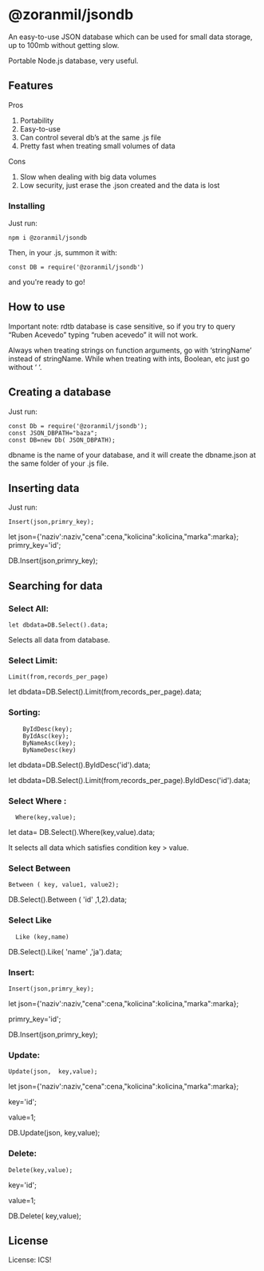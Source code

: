 # @zoranmil/jsondb

An easy-to-use JSON database which can be used for small data storage, up to 100mb without getting slow.

Portable Node.js database, very useful.

## Features

Pros
1.	Portability
2.	Easy-to-use
3.	Can control several db’s at the same .js file
4.	Pretty fast when treating small volumes of data

Cons
1.	Slow when dealing with big data volumes
2.	Low security, just erase the .json created and the data is lost

### Installing

Just run: 
```
npm i @zoranmil/jsondb
```

Then, in your .js, summon it with:
```
const DB = require('@zoranmil/jsondb')
```

and you're ready to go!

## How to use

Important note: rdtb database is case sensitive, so if you try to query “Ruben Acevedo” typing “ruben acevedo” it will not work.

Always when treating strings on function arguments, go with ‘stringName’ instead of stringName. While when treating with ints, Boolean, etc just go without ‘ ‘.

## Creating a database 

Just run:

```
const Db = require('@zoranmil/jsondb');
const JSON_DBPATH="baza";
const DB=new Db( JSON_DBPATH);
```

dbname is the name of your database, and it will create the dbname.json at the same folder of your .js file.


## Inserting data

Just run:  
```
Insert(json,primry_key);
```

let json={'naziv':naziv,"cena":cena,"kolicina":kolicina,"marka":marka};
 primry_key='id';

DB.Insert(json,primry_key);


## Searching for data

### Select All:
```
let dbdata=DB.Select().data;

```
Selects all data from database.

### Select Limit:
```
Limit(from,records_per_page)
```
let dbdata=DB.Select().Limit(from,records_per_page).data;

### Sorting: 
```
    ByIdDesc(key);
    ByIdAsc(key);
    ByNameAsc(key);
    ByNameDesc(key)
```
let dbdata=DB.Select().ByIdDesc('id').data;

let dbdata=DB.Select().Limit(from,records_per_page).ByIdDesc('id').data;

### Select Where :
```
  Where(key,value);
```
let data= DB.Select().Where(key,value).data;

It selects all data which satisfies condition key > value.


### Select  Between
```
Between ( key, value1, value2);
```
DB.Select().Between ( 'id' ,1,2).data;

### Select  Like
```
  Like (key,name)
```
DB.Select().Like( 'name' ,'ja').data;
### Insert: 
```
Insert(json,primry_key);
```
let json={'naziv':naziv,"cena":cena,"kolicina":kolicina,"marka":marka};

 primry_key='id';

DB.Insert(json,primry_key);



### Update:
```
Update(json,  key,value);
```
let json={'naziv':naziv,"cena":cena,"kolicina":kolicina,"marka":marka};

 key='id';

 value=1;
 
 DB.Update(json,  key,value);

### Delete:
```
Delete(key,value);
```

 key='id';

 value=1;

 DB.Delete( key,value);


## License

License: ICS!